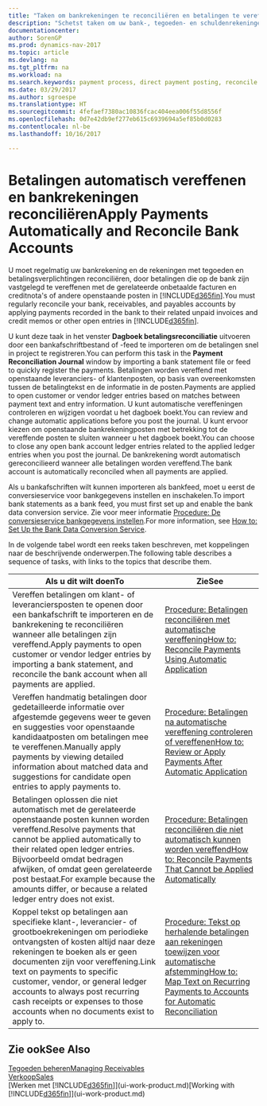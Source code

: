 ```yaml
---
title: "Taken om bankrekeningen te reconciliëren en betalingen te vereffenen met gerelateerde posten"
description: "Schetst taken om uw bank-, tegoeden- en schuldenrekeningen te reconciliëren, kasontvangsten of onkosten te boeken en betalingen automatisch te vereffenen."
documentationcenter: 
author: SorenGP
ms.prod: dynamics-nav-2017
ms.topic: article
ms.devlang: na
ms.tgt_pltfrm: na
ms.workload: na
ms.search.keywords: payment process, direct payment posting, reconcile payment, expenses, cash receipts
ms.date: 03/29/2017
ms.author: sgroespe
ms.translationtype: HT
ms.sourcegitcommit: 4fefaef7380ac10836fcac404eea006f55d8556f
ms.openlocfilehash: 0d7e42db9ef277eb615c6939694a5ef85b0d0283
ms.contentlocale: nl-be
ms.lasthandoff: 10/16/2017

---
```

# <a name="apply-payments-automatically-and-reconcile-bank-accounts"></a><span data-ttu-id="de2f2-103">Betalingen automatisch vereffenen en bankrekeningen reconciliëren</span><span class="sxs-lookup"><span data-stu-id="de2f2-103">Apply Payments Automatically and Reconcile Bank Accounts</span></span>
<span data-ttu-id="de2f2-104">U moet regelmatig uw bankrekening en de rekeningen met tegoeden en betalingsverplichtingen reconciliëren, door betalingen die op de bank zijn vastgelegd te vereffenen met de gerelateerde onbetaalde facturen en creditnota's of andere openstaande posten in [!INCLUDE[d365fin](includes/d365fin_long_md.md)].</span><span class="sxs-lookup"><span data-stu-id="de2f2-104">You must regularly reconcile your bank, receivables, and payables accounts by applying payments recorded in the bank to their related unpaid invoices and credit memos or other open entries in [!INCLUDE[d365fin](includes/d365fin_long_md.md)].</span></span>  

<span data-ttu-id="de2f2-105">U kunt deze taak in het venster **Dagboek betalingsreconciliatie** uitvoeren door een bankafschriftbestand of -feed te importeren om de betalingen snel in project te registreren.</span><span class="sxs-lookup"><span data-stu-id="de2f2-105">You can perform this task in the **Payment Reconciliation Journal** window by importing a bank statement file or feed to quickly register the payments.</span></span> <span data-ttu-id="de2f2-106">Betalingen worden vereffend met openstaande leveranciers- of klantenposten, op basis van overeenkomsten tussen de betalingtekst en de informatie in de posten.</span><span class="sxs-lookup"><span data-stu-id="de2f2-106">Payments are applied to open customer or vendor ledger entries based on matches between payment text and entry information.</span></span> <span data-ttu-id="de2f2-107">U kunt automatische vereffeningen controleren en wijzigen voordat u het dagboek boekt.</span><span class="sxs-lookup"><span data-stu-id="de2f2-107">You can review and change automatic applications before you post the journal.</span></span> <span data-ttu-id="de2f2-108">U kunt ervoor kiezen om openstaande bankrekeningposten met betrekking tot de vereffende posten te sluiten wanneer u het dagboek boekt.</span><span class="sxs-lookup"><span data-stu-id="de2f2-108">You can choose to close any open bank account ledger entries related to the applied ledger entries when you post the journal.</span></span> <span data-ttu-id="de2f2-109">De bankrekening wordt automatisch gereconcilieerd wanneer alle betalingen worden vereffend.</span><span class="sxs-lookup"><span data-stu-id="de2f2-109">The bank account is automatically reconciled when all payments are applied.</span></span>  

<span data-ttu-id="de2f2-110">Als u bankafschriften wilt kunnen importeren als bankfeed, moet u eerst de conversieservice voor bankgegevens instellen en inschakelen.</span><span class="sxs-lookup"><span data-stu-id="de2f2-110">To import bank statements as a bank feed, you must first set up and enable the bank data conversion service.</span></span> <span data-ttu-id="de2f2-111">Zie voor meer informatie [Procedure: De conversieservice bankgegevens instellen](bank-how-setup-bank-data-conversion-service.md).</span><span class="sxs-lookup"><span data-stu-id="de2f2-111">For more information, see [How to: Set Up the Bank Data Conversion Service](bank-how-setup-bank-data-conversion-service.md).</span></span>  

<span data-ttu-id="de2f2-112">In de volgende tabel wordt een reeks taken beschreven, met koppelingen naar de beschrijvende onderwerpen.</span><span class="sxs-lookup"><span data-stu-id="de2f2-112">The following table describes a sequence of tasks, with links to the topics that describe them.</span></span>  

| <span data-ttu-id="de2f2-113">Als u dit wilt doen</span><span class="sxs-lookup"><span data-stu-id="de2f2-113">To</span></span> | <span data-ttu-id="de2f2-114">Zie</span><span class="sxs-lookup"><span data-stu-id="de2f2-114">See</span></span> |
| --- | --- |
| <span data-ttu-id="de2f2-115">Vereffen betalingen om klant- of leveranciersposten te openen door een bankafschrift te importeren en de bankrekening te reconciliëren wanneer alle betalingen zijn vereffend.</span><span class="sxs-lookup"><span data-stu-id="de2f2-115">Apply payments to open customer or vendor ledger entries by importing a bank statement, and reconcile the bank account when all payments are applied.</span></span> |[<span data-ttu-id="de2f2-116">Procedure: Betalingen reconciliëren met automatische vereffening</span><span class="sxs-lookup"><span data-stu-id="de2f2-116">How to: Reconcile Payments Using Automatic Application</span></span>](receivables-how-reconcile-payments-auto-application.md) |
| <span data-ttu-id="de2f2-117">Vereffen handmatig betalingen door gedetailleerde informatie over afgestemde gegevens weer te geven en suggesties voor openstaande kandidaatposten om betalingen mee te vereffenen.</span><span class="sxs-lookup"><span data-stu-id="de2f2-117">Manually apply payments by viewing detailed information about matched data and suggestions for candidate open entries to apply payments to.</span></span> |[<span data-ttu-id="de2f2-118">Procedure: Betalingen na automatische vereffening controleren of vereffenen</span><span class="sxs-lookup"><span data-stu-id="de2f2-118">How to: Review or Apply Payments After Automatic Application</span></span>](receivables-how-review-apply-payments-auto-application.md) |
| <span data-ttu-id="de2f2-119">Betalingen oplossen die niet automatisch met de gerelateerde openstaande posten kunnen worden vereffend.</span><span class="sxs-lookup"><span data-stu-id="de2f2-119">Resolve payments that cannot be applied automatically to their related open ledger entries.</span></span> <span data-ttu-id="de2f2-120">Bijvoorbeeld omdat bedragen afwijken, of omdat geen gerelateerde post bestaat.</span><span class="sxs-lookup"><span data-stu-id="de2f2-120">For example because the amounts differ, or because a related ledger entry does not exist.</span></span> |[<span data-ttu-id="de2f2-121">Procedure: Betalingen reconciliëren die niet automatisch kunnen worden vereffend</span><span class="sxs-lookup"><span data-stu-id="de2f2-121">How to: Reconcile Payments That Cannot be Applied Automatically</span></span>](receivables-how-reconcile-payments-cannot-apply-auto.md) |
| <span data-ttu-id="de2f2-122">Koppel tekst op betalingen aan specifieke klant-, leverancier- of grootboekrekeningen om periodieke ontvangsten of kosten altijd naar deze rekeningen te boeken als er geen documenten zijn voor vereffening.</span><span class="sxs-lookup"><span data-stu-id="de2f2-122">Link text on payments to specific customer, vendor, or general ledger accounts to always post recurring cash receipts or expenses to those accounts when no documents exist to apply to.</span></span> |[<span data-ttu-id="de2f2-123">Procedure: Tekst op herhalende betalingen aan rekeningen toewijzen voor automatische afstemming</span><span class="sxs-lookup"><span data-stu-id="de2f2-123">How to: Map Text on Recurring Payments to Accounts for Automatic Reconciliation</span></span>](receivables-how-map-text-recurring-payments-accounts-auto-reconcilliation.md) |

## <a name="see-also"></a><span data-ttu-id="de2f2-124">Zie ook</span><span class="sxs-lookup"><span data-stu-id="de2f2-124">See Also</span></span>
[<span data-ttu-id="de2f2-125">Tegoeden beheren</span><span class="sxs-lookup"><span data-stu-id="de2f2-125">Managing Receivables</span></span>](receivables-manage-receivables.md)  
[<span data-ttu-id="de2f2-126">Verkoop</span><span class="sxs-lookup"><span data-stu-id="de2f2-126">Sales</span></span>](sales-manage-sales.md)  
<span data-ttu-id="de2f2-127">[Werken met [!INCLUDE[d365fin](includes/d365fin_md.md)]](ui-work-product.md)</span><span class="sxs-lookup"><span data-stu-id="de2f2-127">[Working with [!INCLUDE[d365fin](includes/d365fin_md.md)]](ui-work-product.md)</span></span>

